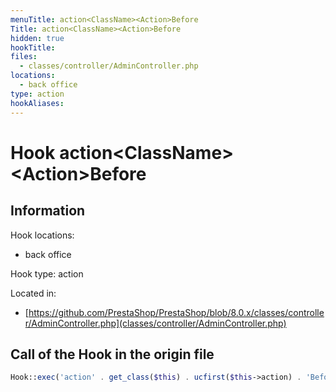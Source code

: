 ```yaml
---
menuTitle: action<ClassName><Action>Before
Title: action<ClassName><Action>Before
hidden: true
hookTitle: 
files:
  - classes/controller/AdminController.php
locations:
  - back office
type: action
hookAliases:
---
```


# Hook action&lt;ClassName>&lt;Action>Before

## Information

Hook locations: 
  - back office

Hook type: action

Located in: 
  - [https://github.com/PrestaShop/PrestaShop/blob/8.0.x/classes/controller/AdminController.php](classes/controller/AdminController.php)

## Call of the Hook in the origin file

```php
Hook::exec('action' . get_class($this) . ucfirst($this->action) . 'Before', ['controller' => $this]);
```
